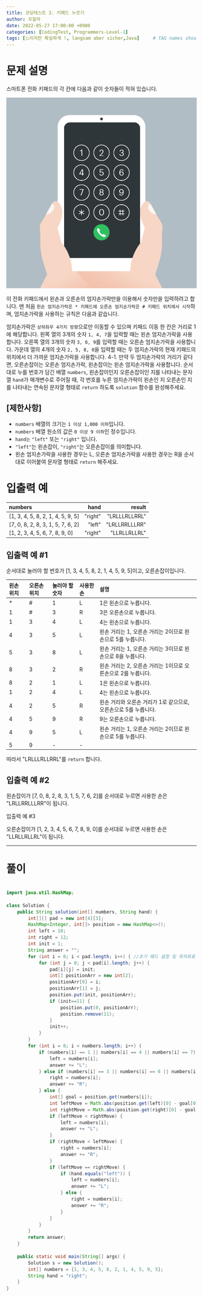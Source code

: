 ```yaml
---
title: 코딩테스트 3. 키패드 누르기
author: 꼬낄라
date: 2022-05-27 17:00:00 +0900
categories: [CodingTest, Programmers-Level-1]
tags: [느리지만 확실하게 !, langsam aber sicher,Java]     # TAG names should always be lowercase
---
```


# 문제 설명

스마트폰 전화 키패드의 각 칸에 다음과 같이 숫자들이 적혀 있습니다.

![img](/img/CodingTest3/kakao_phone1.png)

이 전화 키패드에서 왼손과 오른손의 엄지손가락만을 이용해서 숫자만을 입력하려고 합니다.
맨 처음 `왼손 엄지손가락은 * 키패드에 오른손 엄지손가락은 # 키패드 위치에서 시작`하며, 엄지손가락을 사용하는 규칙은 다음과 같습니다.

엄지손가락은 `상하좌우 4가지 방향`으로만 이동할 수 있으며 키패드 이동 한 칸은 거리로 1에 해당합니다.
왼쪽 열의 3개의 숫자 `1, 4, 7`을 입력할 때는 왼손 엄지손가락을 사용합니다.
오른쪽 열의 3개의 숫자 `3, 6, 9`를 입력할 때는 오른손 엄지손가락을 사용합니다.
가운데 열의 4개의 숫자 `2, 5, 8, 0`을 입력할 때는 두 엄지손가락의 현재 키패드의 위치에서 더 가까운 엄지손가락을 사용합니다.
4-1. 만약 두 엄지손가락의 거리가 같다면, 오른손잡이는 오른손 엄지손가락, 왼손잡이는 왼손 엄지손가락을 사용합니다.
순서대로 누를 번호가 담긴 배열 `numbers`, 왼손잡이인지 오른손잡이인 지를 나타내는 문자열 `hand`가 매개변수로 주어질 때, 각 번호를 누른 엄지손가락이 왼손인 지 오른손인 지를 나타내는 연속된 문자열 형태로 `return` 하도록 `solution` 함수를 완성해주세요.

## [제한사항]
- `numbers` 배열의 크기는 `1 이상 1,000 이하`입니다.
- `numbers` 배열 원소의 값은 `0 이상 9 이하`인 정수입니다.
- `hand는` `"left"` 또는 `"right"` 입니다.
- `"left"`는 왼손잡이, `"right"`는 오른손잡이를 의미합니다.
- 왼손 엄지손가락을 사용한 경우는 L, 오른손 엄지손가락을 사용한 경우는 R을 순서대로 이어붙여 문자열 형태로 `return` 해주세요.

# 입출력 예
|numbers	|hand	|result|
|:---|---:|---:|
|[1, 3, 4, 5, 8, 2, 1, 4, 5, 9, 5]	|"right"	|"LRLLLRLLRRL"|
|[7, 0, 8, 2, 8, 3, 1, 5, 7, 6, 2]	|"left"	|"LRLLRRLLLRR"|
|[1, 2, 3, 4, 5, 6, 7, 8, 9, 0]	|"right"	|"LLRLLRLLRL"|

## 입출력 예 #1

순서대로 눌러야 할 번호가 [1, 3, 4, 5, 8, 2, 1, 4, 5, 9, 5]이고, 오른손잡이입니다.

|왼손 위치|	오른손 위치	|눌러야 할 숫자	|사용한 손|	설명|
|:---|:---|:---|:---|:---|
|*	|#| 1|L	|1은 왼손으로 누릅니다.|
|1	|#|	3|R	|3은 오른손으로 누릅니다.|
|1	|3|	4|L	|4는 왼손으로 누릅니다.|
|4	|3|	5|L	|왼손 거리는 1, 오른손 거리는 2이므로 왼손으로 5를 누릅니다.|
|5	|3|	8|L	|왼손 거리는 1, 오른손 거리는 3이므로 왼손으로 8을 누릅니다.|
|8	|3|	2|R	|왼손 거리는 2, 오른손 거리는 1이므로 오른손으로 2를 누릅니다.|
|8	|2|	1|L	|1은 왼손으로 누릅니다.|
|1	|2|	4|L	|4는 왼손으로 누릅니다.|
|4	|2|	5|R	|왼손 거리와 오른손 거리가 1로 같으므로, 오른손으로 5를 누릅니다.|
|4	|5|	9|R	|9는 오른손으로 누릅니다.|
|4	|9|	5|L	|왼손 거리는 1, 오른손 거리는 2이므로 왼손으로 5를 누릅니다.|
|5	|9|	-|- ||
따라서 "LRLLLRLLRRL"를 `return` 합니다.

## 입출력 예 #2

왼손잡이가 [7, 0, 8, 2, 8, 3, 1, 5, 7, 6, 2]를 순서대로 누르면 사용한 손은 "LRLLRRLLLRR"이 됩니다.

입출력 예 #3

오른손잡이가 [1, 2, 3, 4, 5, 6, 7, 8, 9, 0]를 순서대로 누르면 사용한 손은 "LLRLLRLLRL"이 됩니다.

-----
# 풀이
```java

import java.util.HashMap;

class Solution {
    public String solution(int[] numbers, String hand) {
        int[][] pad = new int[4][3];
        HashMap<Integer, int[]> position = new HashMap<>();
        int left = 10;
        int right = 12;
        int init = 1;
        String answer = "";
        for (int i = 0; i < pad.length; i++) { //초기 패드 설정 및 위치좌표 설정 ex) 1=>{0,1}
            for (int j = 0; j < pad[i].length; j++) {
                pad[i][j] = init;
                int[] positionArr = new int[2];
                positionArr[0] = i;
                positionArr[1] = j;
                position.put(init, positionArr);
                if (init==11) {
                    position.put(0, positionArr);
                    position.remove(11);
                }
                init++;
            }
        }
        for (int i = 0; i < numbers.length; i++) {
            if (numbers[i] == 1 || numbers[i] == 4 || numbers[i] == 7) {  //147이면 왼손
                left = numbers[i];
                answer += "L";
            } else if (numbers[i] == 3 || numbers[i] == 6 || numbers[i] == 9) {//369면 오른손
                right = numbers[i];
                answer += "R";
            } else {
                int[] goal = position.get(numbers[i]);
                int leftMove = Math.abs(position.get(left)[0] - goal[0]) + Math.abs((position.get(left)[1] - goal[1])); //좌표 절대값 비교하여 가까운 손찾기
                int rightMove = Math.abs(position.get(right)[0] - goal[0]) + Math.abs((position.get(right)[1] - goal[1]));
                if (leftMove < rightMove) {
                    left = numbers[i];
                    answer += "L";
                }
                if (rightMove < leftMove) {
                    right = numbers[i];
                    answer += "R";
                }
                if (leftMove == rightMove) {
                    if (hand.equals("left")) {
                        left = numbers[i];
                        answer += "L";
                    } else {
                        right = numbers[i];
                        answer += "R";
                    }
                }
            }
        }
        return answer;
    }

    public static void main(String[] args) {
        Solution s = new Solution();
        int[] numbers = {1, 3, 4, 5, 8, 2, 1, 4, 5, 9, 5};
        String hand = "right";
    }
}
```
